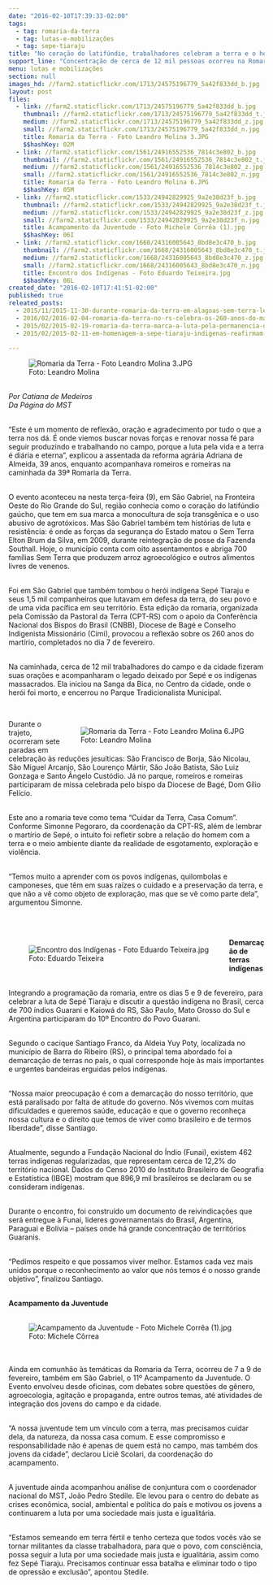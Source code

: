 ```yaml
---
date: "2016-02-10T17:39:33-02:00"
tags:
  - tag: romaria-da-terra
  - tag: lutas-e-mobilizações
  - tag: sepe-tiaraju
title: "No coração do latifúndio, trabalhadores celebram a terra e o herói indígena Sepé Tiaraju"
support_line: "Concentração de cerca de 12 mil pessoas ocorreu na Romaria da Terra, em São Gabriel, na Fronteira Oeste do Rio Grande do Sul."
menu: lutas e mobilizações
section: null
images_hd: //farm2.staticflickr.com/1713/24575196779_5a42f833dd_b.jpg
layout: post
files:
  - link: //farm2.staticflickr.com/1713/24575196779_5a42f833dd_b.jpg
    thumbnail: //farm2.staticflickr.com/1713/24575196779_5a42f833dd_t.jpg
    medium: //farm2.staticflickr.com/1713/24575196779_5a42f833dd_z.jpg
    small: //farm2.staticflickr.com/1713/24575196779_5a42f833dd_n.jpg
    title: Romaria da Terra - Foto Leandro Molina 3.JPG
    $$hashKey: 02M
  - link: //farm2.staticflickr.com/1561/24916552536_7814c3e802_b.jpg
    thumbnail: //farm2.staticflickr.com/1561/24916552536_7814c3e802_t.jpg
    medium: //farm2.staticflickr.com/1561/24916552536_7814c3e802_z.jpg
    small: //farm2.staticflickr.com/1561/24916552536_7814c3e802_n.jpg
    title: Romaria da Terra - Foto Leandro Molina 6.JPG
    $$hashKey: 05M
  - link: //farm2.staticflickr.com/1533/24942829925_9a2e38d23f_b.jpg
    thumbnail: //farm2.staticflickr.com/1533/24942829925_9a2e38d23f_t.jpg
    medium: //farm2.staticflickr.com/1533/24942829925_9a2e38d23f_z.jpg
    small: //farm2.staticflickr.com/1533/24942829925_9a2e38d23f_n.jpg
    title: Acampamento da Juventude - Foto Michele Corrêa (1).jpg
    $$hashKey: 06I
  - link: //farm2.staticflickr.com/1668/24316005643_8bd8e3c470_b.jpg
    thumbnail: //farm2.staticflickr.com/1668/24316005643_8bd8e3c470_t.jpg
    medium: //farm2.staticflickr.com/1668/24316005643_8bd8e3c470_z.jpg
    small: //farm2.staticflickr.com/1668/24316005643_8bd8e3c470_n.jpg
    title: Encontro dos Indígenas - Foto Eduardo Teixeira.jpg
    $$hashKey: 06L
created_date: "2016-02-10T17:41:51-02:00"
published: true
releated_posts:
  - 2015/11/2015-11-30-durante-romaria-da-terra-em-alagoas-sem-terra-lembram-o-assassinato-de-jaelson-melquiades.md
  - 2016/02/2016-02-04-romaria-da-terra-no-rs-celebra-os-260-anos-do-martirio-de-sepe-tiaraju.md
  - 2015/02/2015-02-19-romaria-da-terra-marca-a-luta-pela-permanencia-dos-jovens-no-campo.md
  - 2015/02/2015-02-11-em-homenagem-a-sepe-tiaraju-indigenas-reafirmam-sua-forca-na-luta-pela-terra.md

---
```

<figure class="image"><img alt="Romaria da Terra - Foto Leandro Molina 3.JPG" src="//farm2.staticflickr.com/1713/24575196779_5a42f833dd_b.jpg" />
<figcaption>Foto: Leandro Molina</figcaption>
</figure>

<p><br />
<em>Por Catiana de Medeiros<br />
Da P&aacute;gina do MST</em></p>

<p><br />
&ldquo;Este &eacute; um momento de reflex&atilde;o, ora&ccedil;&atilde;o e agradecimento por tudo o que a terra nos d&aacute;. &Eacute; onde viemos buscar novas for&ccedil;as e renovar nossa f&eacute; para seguir produzindo e trabalhando no campo, porque a luta pela vida e a terra &eacute; di&aacute;ria e eterna&rdquo;, explicou a assentada da reforma agr&aacute;ria Adriana de Almeida, 39 anos, enquanto acompanhava romeiros e romeiras na caminhada da 39&ordf; Romaria da Terra.</p>

<p><br />
O evento aconteceu na nesta ter&ccedil;a-feira (9), em S&atilde;o Gabriel, na Fronteira Oeste do Rio Grande do Sul, regi&atilde;o conhecia como o cora&ccedil;&atilde;o do latif&uacute;ndio ga&uacute;cho, que tem em sua marca a monocultura de soja transg&ecirc;nica e o uso abusivo de agrot&oacute;xicos. Mas S&atilde;o Gabriel tamb&eacute;m tem hist&oacute;rias de luta e resist&ecirc;ncia: &eacute; onde as for&ccedil;as da seguran&ccedil;a do Estado matou o Sem Terra Elton Brum da Silva, em 2009, durante reintegra&ccedil;&atilde;o de posse da&nbsp;Fazenda Southall. Hoje, o munic&iacute;pio conta com oito assentamentos e abriga 700 fam&iacute;lias Sem Terra que produzem arroz agroecol&oacute;gico e outros alimentos livres de venenos.</p>

<p><br />
Foi em S&atilde;o Gabriel que tamb&eacute;m tombou o her&oacute;i ind&iacute;gena Sep&eacute; Tiaraju e seus 1,5 mil companheiros que lutavam em defesa da terra, do seu povo e de uma vida pac&iacute;fica em seu territ&oacute;rio. Esta edi&ccedil;&atilde;o da romaria, organizada pela Comiss&atilde;o da Pastoral da Terra (CPT-RS) com o apoio da Confer&ecirc;ncia Nacional dos Bispos do Brasil (CNBB), Diocese de Bag&eacute; e Conselho Indigenista Mission&aacute;rio (Cimi), provocou a reflex&atilde;o sobre os 260 anos do mart&iacute;rio, completados no dia 7 de fevereiro.</p>

<p><br />
Na caminhada, cerca de 12 mil trabalhadores do campo e da cidade fizeram suas ora&ccedil;&otilde;es e acompanharam o legado deixado por Sep&eacute; e os ind&iacute;genas massacrados. Ela iniciou na Sanga da Bica, no Centro da cidade, onde o her&oacute;i foi morto, e encerrou no Parque Tradicionalista Municipal.</p>

<p>&nbsp;</p>

<figure class="image" style="float:right"><img alt="Romaria da Terra - Foto Leandro Molina 6.JPG" src="//farm2.staticflickr.com/1561/24916552536_7814c3e802_b.jpg" />
<figcaption>Foto: Leandro Molina</figcaption>
</figure>

<p>Durante o trajeto, ocorreram sete paradas em celebra&ccedil;&atilde;o &agrave;s redu&ccedil;&otilde;es jesu&iacute;ticas: S&atilde;o Francisco de Borja, S&atilde;o Nicolau, S&atilde;o Miguel Arcanjo, S&atilde;o Louren&ccedil;o M&aacute;rtir, S&atilde;o Jo&atilde;o Batista, S&atilde;o Luiz Gonzaga e Santo &Acirc;ngelo Cust&oacute;dio. J&aacute; no parque, romeiros e romeiras participaram de missa celebrada pelo bispo da Diocese de Bag&eacute;, Dom G&iacute;lio Fel&iacute;cio.</p>

<p><br />
Este ano a romaria teve como tema &ldquo;Cuidar da Terra, Casa Comum&rdquo;. Conforme Simonne Pegoraro, da coordena&ccedil;&atilde;o da CPT-RS, al&eacute;m de lembrar o mart&iacute;rio de Sep&eacute;, o intuito foi refletir sobre a rela&ccedil;&atilde;o do homem com a terra e o meio ambiente diante da realidade de esgotamento, explora&ccedil;&atilde;o e viol&ecirc;ncia.</p>

<p><br />
&ldquo;Temos muito a aprender com os povos ind&iacute;genas, quilombolas e camponeses, que t&ecirc;m em suas ra&iacute;zes o cuidado e a preserva&ccedil;&atilde;o da terra, e que n&atilde;o a v&ecirc; como objeto de explora&ccedil;&atilde;o, mas que se v&ecirc; como parte dela&rdquo;, argumentou Simonne.</p>

<p><br />
&nbsp;</p>

<figure class="image" style="float:left"><img alt="Encontro dos Indígenas - Foto Eduardo Teixeira.jpg" src="//farm2.staticflickr.com/1668/24316005643_8bd8e3c470_b.jpg" />
<figcaption>Foto: Eduardo Teixeira</figcaption>
</figure>

<p><strong>Demarca&ccedil;&atilde;o de terras ind&iacute;genas</strong></p>

<p><br />
Integrando a programa&ccedil;&atilde;o da romaria, entre os dias 5 e 9 de fevereiro, para celebrar a luta de Sep&eacute; Tiaraju e discutir a quest&atilde;o ind&iacute;gena no Brasil, cerca de 700 &iacute;ndios Guarani e Kaiow&aacute; do RS, S&atilde;o Paulo, Mato Grosso do Sul e Argentina participaram do 10&ordm; Encontro do Povo Guarani.</p>

<p><br />
Segundo o cacique Santiago Franco, da Aldeia Yuy Poty, localizada no munic&iacute;pio de Barra do Ribeiro (RS), o principal tema abordado foi a demarca&ccedil;&atilde;o de terras no pa&iacute;s, o qual corresponde hoje &agrave;s mais importantes e urgentes bandeiras erguidas pelos ind&iacute;genas.</p>

<p><br />
&ldquo;Nossa maior preocupa&ccedil;&atilde;o &eacute; com a demarca&ccedil;&atilde;o do nosso territ&oacute;rio, que est&aacute; paralisado por falta de atitude do governo. N&oacute;s vivemos com muitas dificuldades e queremos sa&uacute;de, educa&ccedil;&atilde;o e que o governo reconhe&ccedil;a nossa cultura e o direito que temos de viver como brasileiro e de termos liberdade&rdquo;, disse Santiago.</p>

<p><br />
Atualmente, segundo a Funda&ccedil;&atilde;o Nacional do &Iacute;ndio (Funai), existem 462 terras ind&iacute;genas regularizadas, que representam cerca de 12,2% do territ&oacute;rio nacional. Dados do Censo 2010 do Instituto Brasileiro de Geografia e Estat&iacute;stica (IBGE) mostram que 896,9 mil brasileiros se declaram ou se consideram ind&iacute;genas.</p>

<p><br />
Durante o encontro, foi constru&iacute;do um documento de reivindica&ccedil;&otilde;es que ser&aacute; entregue &agrave; Funai, lideres governamentais do Brasil, Argentina, Paraguai e Bol&iacute;via &ndash; pa&iacute;ses onde h&aacute; grande concentra&ccedil;&atilde;o de territ&oacute;rios Guaranis.</p>

<p><br />
&ldquo;Pedimos respeito e que possamos viver melhor. Estamos cada vez mais unidos porque o reconhecimento ao valor que n&oacute;s temos &eacute; o nosso grande objetivo&rdquo;, finalizou Santiago.</p>

<p><br />
<strong>Acampamento da Juventude</strong><br />
&nbsp;</p>

<figure class="image"><img alt="Acampamento da Juventude - Foto Michele Corrêa (1).jpg" src="//farm2.staticflickr.com/1533/24942829925_9a2e38d23f_b.jpg" />
<figcaption>Foto: Michele C&ocirc;rrea</figcaption>
</figure>

<p><br />
<br />
Ainda em comunh&atilde;o &agrave;s tem&aacute;ticas da Romaria da Terra, ocorreu de 7 a 9 de fevereiro, tamb&eacute;m em S&atilde;o Gabriel, o 11&ordm; Acampamento da Juventude. O Evento envolveu desde oficinas, com debates sobre quest&otilde;es de g&ecirc;nero, agroecologia, agita&ccedil;&atilde;o e propaganda, entre outros temas, at&eacute; atividades de integra&ccedil;&atilde;o dos jovens do campo e da cidade.</p>

<p><br />
&ldquo;A nossa juventude tem um v&iacute;nculo com a terra, mas precisamos cuidar dela, da natureza, da nossa casa comum. E esse compromisso e responsabilidade n&atilde;o &eacute; apenas de quem est&aacute; no campo, mas tamb&eacute;m dos jovens da cidade&rdquo;, declarou Lici&ecirc; Scolari, da coordena&ccedil;&atilde;o do acampamento.</p>

<p><br />
A juventude ainda acompanhou an&aacute;lise de conjuntura com o coordenador nacional do MST, Jo&atilde;o Pedro Stedile. Ele levou para o centro do debate as crises econ&ocirc;mica, social, ambiental e pol&iacute;tica do pa&iacute;s e motivou os jovens a continuarem a luta por uma sociedade mais justa e igualit&aacute;ria.</p>

<p><br />
&ldquo;Estamos semeando em terra f&eacute;rtil e tenho certeza que todos voc&ecirc;s v&atilde;o se tornar militantes da classe trabalhadora, para que o povo, com consci&ecirc;ncia, possa seguir a luta por uma sociedade mais justa e igualit&aacute;ria, assim como fez Sep&eacute; Tiaraju. Precisamos continuar essa batalha e eliminar todo o tipo de opress&atilde;o e exclus&atilde;o&rdquo;, apontou Stedile.</p>
